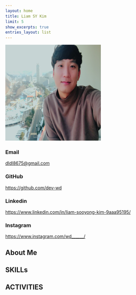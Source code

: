 ```yaml
---
layout: home
title: Liam SY Kim
limit: 5
show_excerpts: true
entries_layout: list
---
```






<img src="images/profile.jpeg" width="300" height="300">


###  Email

dldl8675@gmail.com


### GitHub
 https://github.com/dev-wd

### Linkedin

https://www.linkedin.com/in/liam-sooyong-kim-9aaa95195/


### Instagram
 https://www.instagram.com/wd______/


## About Me

## SKILLs

## ACTIVITIES
